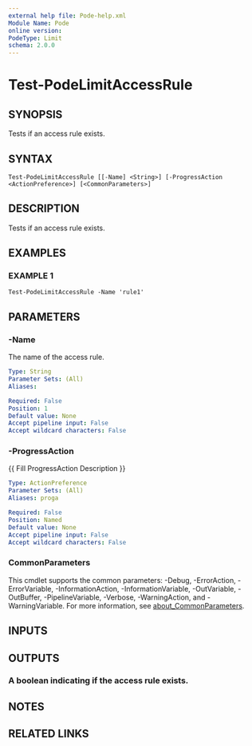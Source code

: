 ```yaml
---
external help file: Pode-help.xml
Module Name: Pode
online version:
PodeType: Limit
schema: 2.0.0
---
```


# Test-PodeLimitAccessRule

## SYNOPSIS
Tests if an access rule exists.

## SYNTAX

```
Test-PodeLimitAccessRule [[-Name] <String>] [-ProgressAction <ActionPreference>] [<CommonParameters>]
```

## DESCRIPTION
Tests if an access rule exists.

## EXAMPLES

### EXAMPLE 1
```
Test-PodeLimitAccessRule -Name 'rule1'
```

## PARAMETERS

### -Name
The name of the access rule.

```yaml
Type: String
Parameter Sets: (All)
Aliases:

Required: False
Position: 1
Default value: None
Accept pipeline input: False
Accept wildcard characters: False
```

### -ProgressAction
{{ Fill ProgressAction Description }}

```yaml
Type: ActionPreference
Parameter Sets: (All)
Aliases: proga

Required: False
Position: Named
Default value: None
Accept pipeline input: False
Accept wildcard characters: False
```

### CommonParameters
This cmdlet supports the common parameters: -Debug, -ErrorAction, -ErrorVariable, -InformationAction, -InformationVariable, -OutVariable, -OutBuffer, -PipelineVariable, -Verbose, -WarningAction, and -WarningVariable. For more information, see [about_CommonParameters](http://go.microsoft.com/fwlink/?LinkID=113216).

## INPUTS

## OUTPUTS

### A boolean indicating if the access rule exists.
## NOTES

## RELATED LINKS
